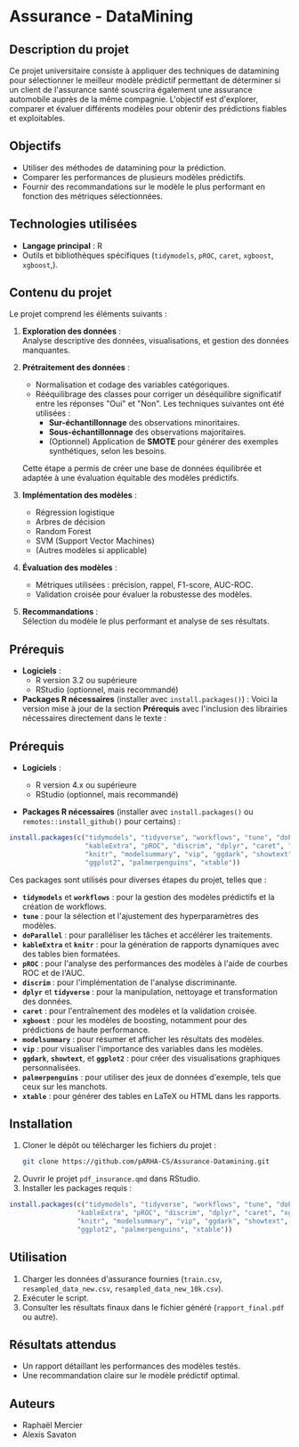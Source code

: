 # Assurance - DataMining

## Description du projet

Ce projet universitaire consiste à appliquer des techniques de datamining pour sélectionner le meilleur modèle prédictif permettant de déterminer si un client de l'assurance santé souscrira également une assurance automobile auprès de la même compagnie. L'objectif est d'explorer, comparer et évaluer différents modèles pour obtenir des prédictions fiables et exploitables.

## Objectifs

- Utiliser des méthodes de datamining pour la prédiction.
- Comparer les performances de plusieurs modèles prédictifs.
- Fournir des recommandations sur le modèle le plus performant en fonction des métriques sélectionnées.

## Technologies utilisées

- **Langage principal** : R
- Outils et bibliothèques spécifiques (`tidymodels`, `pROC`, `caret`, `xgboost`, `xgboost`,).


## Contenu du projet

Le projet comprend les éléments suivants :

1. **Exploration des données** :  
   Analyse descriptive des données, visualisations, et gestion des données manquantes.

2. **Prétraitement des données** :  
   - Normalisation et codage des variables catégoriques.  
   - Rééquilibrage des classes pour corriger un déséquilibre significatif entre les réponses "Oui" et "Non". Les techniques suivantes ont été utilisées :  
     - **Sur-échantillonnage** des observations minoritaires.  
     - **Sous-échantillonnage** des observations majoritaires.  
     - (Optionnel) Application de **SMOTE** pour générer des exemples synthétiques, selon les besoins.  

   Cette étape a permis de créer une base de données équilibrée et adaptée à une évaluation équitable des modèles prédictifs.

3. **Implémentation des modèles** :  
   - Régression logistique  
   - Arbres de décision  
   - Random Forest  
   - SVM (Support Vector Machines)  
   - (Autres modèles si applicable)  

4. **Évaluation des modèles** :  
   - Métriques utilisées : précision, rappel, F1-score, AUC-ROC.  
   - Validation croisée pour évaluer la robustesse des modèles.  

5. **Recommandations** :  
   Sélection du modèle le plus performant et analyse de ses résultats.  


## Prérequis

- **Logiciels** :
  - R version 3.2 ou supérieure
  - RStudio (optionnel, mais recommandé)
- **Packages R nécessaires** (installer avec `install.packages()`) :
 Voici la version mise à jour de la section **Prérequis** avec l'inclusion des librairies nécessaires directement dans le texte :


## Prérequis

- **Logiciels** :
  - R version 4.x ou supérieure
  - RStudio (optionnel, mais recommandé)

- **Packages R nécessaires** (installer avec `install.packages()` ou `remotes::install_github()` pour certains) :

```R
install.packages(c("tidymodels", "tidyverse", "workflows", "tune", "doParallel", 
                   "kableExtra", "pROC", "discrim", "dplyr", "caret", "xgboost", 
                   "knitr", "modelsummary", "vip", "ggdark", "showtext", 
                   "ggplot2", "palmerpenguins", "xtable"))
```

Ces packages sont utilisés pour diverses étapes du projet, telles que :

- **`tidymodels`** et **`workflows`** : pour la gestion des modèles prédictifs et la création de workflows.
- **`tune`** : pour la sélection et l'ajustement des hyperparamètres des modèles.
- **`doParallel`** : pour paralléliser les tâches et accélérer les traitements.
- **`kableExtra`** et **`knitr`** : pour la génération de rapports dynamiques avec des tables bien formatées.
- **`pROC`** : pour l'analyse des performances des modèles à l'aide de courbes ROC et de l'AUC.
- **`discrim`** : pour l'implémentation de l'analyse discriminante.
- **`dplyr`** et **`tidyverse`** : pour la manipulation, nettoyage et transformation des données.
- **`caret`** : pour l'entraînement des modèles et la validation croisée.
- **`xgboost`** : pour les modèles de boosting, notamment pour des prédictions de haute performance.
- **`modelsummary`** : pour résumer et afficher les résultats des modèles.
- **`vip`** : pour visualiser l'importance des variables dans les modèles.
- **`ggdark`**, **`showtext`**, et **`ggplot2`** : pour créer des visualisations graphiques personnalisées.
- **`palmerpenguins`** : pour utiliser des jeux de données d'exemple, tels que ceux sur les manchots.
- **`xtable`** : pour générer des tables en LaTeX ou HTML dans les rapports.


## Installation

1. Cloner le dépôt ou télécharger les fichiers du projet :
   ```bash
   git clone https://github.com/pARHA-CS/Assurance-Datamining.git
   ```
2. Ouvrir le projet `pdf_insurance.qmd` dans RStudio.
3. Installer les packages requis :
  ```R
install.packages(c("tidymodels", "tidyverse", "workflows", "tune", "doParallel", 
                   "kableExtra", "pROC", "discrim", "dplyr", "caret", "xgboost", 
                   "knitr", "modelsummary", "vip", "ggdark", "showtext", 
                   "ggplot2", "palmerpenguins", "xtable"))
```

## Utilisation

1. Charger les données d'assurance fournies (`train.csv`, `resampled_data_new.csv`, `resampled_data_new_10k.csv`).
2. Exécuter le script.
3. Consulter les résultats finaux dans le fichier généré (`rapport_final.pdf` ou autre).

## Résultats attendus

- Un rapport détaillant les performances des modèles testés.
- Une recommandation claire sur le modèle prédictif optimal.

## Auteurs

- Raphaël Mercier
- Alexis Savaton
